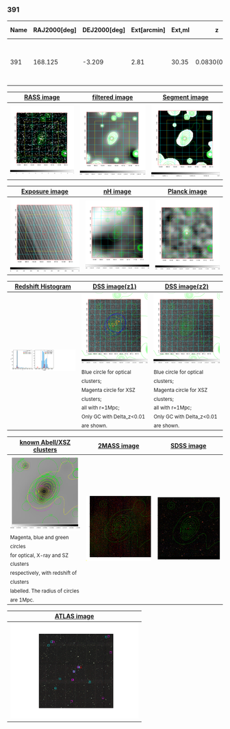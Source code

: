<div STYLE="page-break-after: always;"></div>

### 391

|Name|RAJ2000[deg]|DEJ2000[deg] |Ext[arcmin]| Ext,ml | z | z_src| C|GC(XSZ,Delta_z<0.01)| GC(OPT,Delta_z<0.01)|GC| R_sig[arcmin] | R500[arcmin] | R500[Mpc]| CRsig[c/s] | CR500[c/s] |L500[1E44 erg/s]|F500[1E-12 erg/s/cm^2]| M500[1E14 Msun]|Tx[keV]|Cnt_sig|Beta|Rc[arcmin]|Comment|Alias|
|---|---|---|---|---|---|------|---|--------|---------|----------|---|---|---|---|---|---|---|---|---|---|---|---|---|---|
|391| 168.125| -3.209| 2.81| 30.35| 0.0830(0.005)| z1, z_opt| S| -| A, N| A, C, F20, N, Tar, W| 10.262| 8.083| 0.757| 0.126(0.033)| 0.121(0.032)| 0.367(0.056)| 2.151(0.329)| 1.34(0.10)| 2.63(0.13)| 62.8| 0.859(-0.141+0.099)| 4.378(-0.951+0.727)| An SZ cluster with no $z$ and offset = 0.08 Mpc| t122|

|[RASS image](../image/391/391_img.pdf)|[filtered image](../image/391/391_fil.pdf)|[Segment image](../image/391/391_seg.pdf)|
|-------------------|--------------------|-------------------|
| <img src="../image/391/391_img.png" width="300">  | <img src="../image/391/391_fil.png" width="300">   | <img src="../image/391/391_seg.png" width="300">  |

|[Exposure image](../image/391/391_mex.pdf)| [nH image](../image/391/391_nh.pdf)| [Planck image](../image/391/391_p.pdf)|
|-------------------|--------------------|-------------------|
|<img src="../image/391/391_mex.png" width="300">   | <img src="../image/391/391_nh.png" width="300">    | <img src="../image/391/391_p.png" width="300"> |

|[Redshift Histogram](../image/391/391_zg.pdf) | [DSS image(z1)](../image/391/391_dss_z1.pdf)      |  [DSS image(z2)](../image/391/391_dss_z2.pdf)    |
|-------------------|--------------------|-------------------|
|<img src="../image/391/391_zg.png" width="300"> |<img src="../image/391/391_dss_z1.png" width="300"> <sub><br>Blue circle for optical clusters; <br>Magenta circle for XSZ clusters; <br>all with r=1Mpc; <br>Only GC with Delta_z<0.01 are shown. </sub>| <img src="../image/391/391_dss_z2.png" width="300"><sub><br>Blue circle for optical clusters; <br>Magenta circle for XSZ clusters; <br>all with r=1Mpc; <br>Only GC with Delta_z<0.01 are shown. </sub> |

|[known Abell/XSZ clusters](../image/391/391_gc.pdf) | [2MASS image](../image/391/391_2mass.pdf)      |[SDSS image](../image/391/391_sdss.pdf)   |
|-------------------|-------------------|-------------------|
|<img src=../image/391/391_gc.png width="300"> <br><sub>Magenta, blue and green circles <br>for optical, X-ray and SZ clusters <br>respectively, with redshift of clusters <br>labelled. The radius of circles <br>are 1Mpc.</sub>|<img src="../image/391/391_2mass.png" width="300">  | <img src="../image/391/391_sdss.png" width="300">  |

|[ATLAS image](../image/391/391_s.pdf)        |
|-------------------|
| <img src="../image/391/391_s.pdf" width="300">  |
